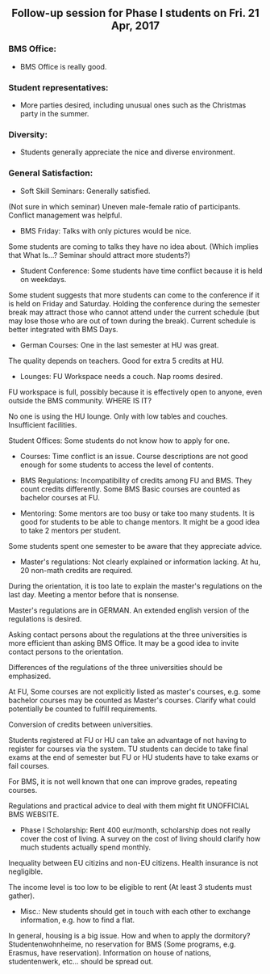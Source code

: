 ## <center> Follow-up session for Phase I students on Fri. 21 Apr, 2017 </center>

### BMS Office:

- BMS Office is really good.

### Student representatives:

- More parties desired, including unusual ones such as the Christmas party in the summer.

### Diversity:

- Students generally appreciate the nice and diverse environment.

### General Satisfaction:

- Soft Skill Seminars: Generally satisfied.

(Not sure in which seminar) Uneven male-female ratio of participants.
Conflict management was helpful.

- BMS Friday: Talks with only pictures would be nice.

Some students are coming to talks they have no idea about.
(Which implies that What Is...? Seminar should attract more students?)

- Student Conference: Some students have time conflict because it is held on weekdays.

Some student suggests that more students can come to the conference if it is held on Friday and Saturday.
Holding the conference during the semester break may attract those who cannot attend under the current schedule (but may lose those who are out of town during the break).
Current schedule is better integrated with BMS Days.

- German Courses: One in the last semester at HU was great.

The quality depends on teachers.
Good for extra 5 credits at HU.

- Lounges: FU Workspace needs a couch. Nap rooms desired.

FU workspace is full, possibly because it is effectively open to anyone, even outside the BMS community.
WHERE IS IT?

No one is using the HU lounge.
Only with low tables and couches. Insufficient facilities.

Student Offices: Some students do not know how to apply for one.

- Courses: Time conflict is an issue.
Course descriptions are not good enough for some students to access the level of contents.

- BMS Regulations: Incompatibility of credits among FU and BMS. They count credits differently.
Some BMS Basic courses are counted as bachelor courses at FU.

- Mentoring: Some mentors are too busy or take too many students.
It is good for students to be able to change mentors.
It might be a good idea to take 2 mentors per student.

Some students spent one semester to be aware that they appreciate advice.

- Master's regulations: Not clearly explained or information lacking.
At hu, 20 non-math credits are required.

During the orientation, it is too late to explain the master's regulations on the last day.
Meeting a mentor before that is nonsense.

Master's regulations are in GERMAN.
An extended english version of the regulations is desired.

Asking contact persons about the regulations at the three universities is more efficient than asking BMS Office.
It may be a good idea to invite contact persons to the orientation.

Differences of the regulations of the three universities should be emphasized.

At FU, Some courses are not explicitly listed as master's courses, e.g. some bachelor courses may be counted as Master's courses.
Clarify what could potentially be counted to fulfill requirements.

Conversion of credits between universities.

Students registered at FU or HU can take an advantage of not having to register for courses via the system.
TU students can decide to take final exams at the end of semester but FU or HU students have to take exams or fail courses.

For BMS, it is not well known that one can improve grades, repeating courses.

Regulations and practical advice to deal with them might fit UNOFFICIAL BMS WEBSITE.

- Phase I Scholarship: Rent 400 eur/month, scholarship does not really cover the cost of living.
A survey on the cost of living should clarify how much students actually spend monthly.

Inequality between EU citizins and non-EU citizens.
Health insurance is not negligible.

The income level is too low to be eligible to rent (At least 3 students must gather).

- Misc.: New students should get in touch with each other to exchange information, e.g. how to find a flat.

In general, housing is a big issue.
How and when to apply the dormitory?
Studentenwohnheime, no reservation for BMS (Some programs, e.g. Erasmus, have reservation).
Information on house of nations, studentenwerk, etc... should be spread out.

